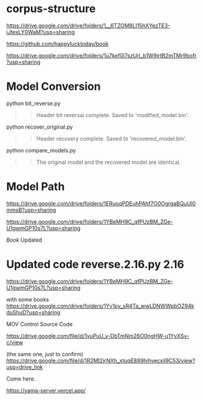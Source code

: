 # corpus-structure
https://drive.google.com/drive/folders/1__6TZOM8LI15hXYezTE3-iJtexLY0WaM?usp=sharing

https://github.com/happylucktoday/book

https://drive.google.com/drive/folders/1u7kef0l7szUrl_b1W9jrtB2mTMr9bofr?usp=sharing

# Model Conversion
python bit_reverse.py
>>Header bit reversal complete. Saved to 'modified_model.bin'.

python recover_original.py
>>Header recovery complete. Saved to 'recovered_model.bin'.

python compare_models.py
>>The original model and the recovered model are identical.

# Model Path
https://drive.google.com/drive/folders/1ERuoqPDEuhPAhf7O0OgrgaBQuUl0mmsB?usp=sharing

https://drive.google.com/drive/folders/1YBeMH9C_qfPUzBM_ZGe-U1gwmGP10s7L?usp=sharing

*Book* Updated

# Updated code reverse.2.16.py 2.16
https://drive.google.com/drive/folders/1YBeMH9C_qfPUzBM_ZGe-U1gwmGP10s7L?usp=sharing 

with some books
https://drive.google.com/drive/folders/1Yv1py_sR4Ta_wwLDNWWpbOZ94kduShuD?usp=sharing


MOV Control Source Code

https://drive.google.com/file/d/1vuPuU_y-DbTmNm26O0ngHW-u1YvXSv-c/view

(the same one, just to confirm)
https://drive.google.com/file/d/1R2MI2jrNXh_xtuqE889hihvecxil9C53/view?usp=drive_link

Come here.

https://yama-server.vercel.app/
